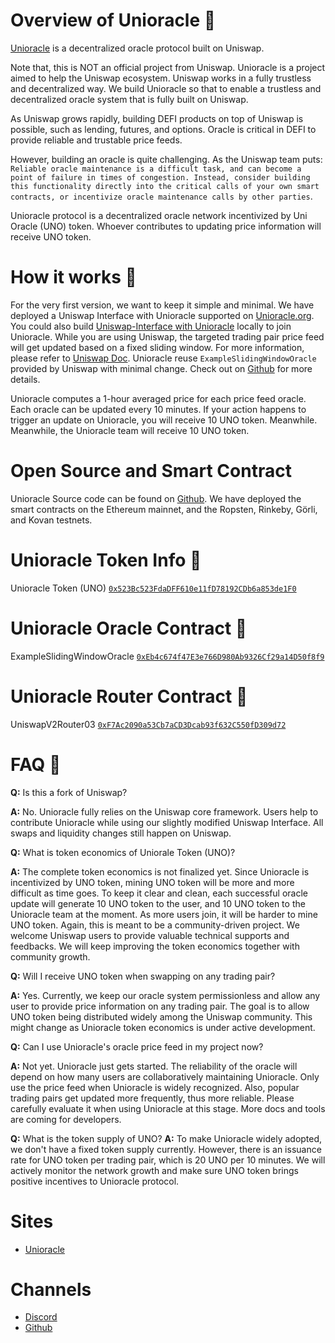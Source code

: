 # Overview of Unioracle 🔮

[Unioracle](https://unioracle.org) is a decentralized oracle protocol built on Uniswap.

Note that, this is NOT an official project from Uniswap. Unioracle is a project aimed to help the Uniswap ecosystem. Uniswap works in a fully trustless and decentralized way. We build Unioracle so that to enable a trustless and decentralized oracle system that is fully built on Uniswap.

As Uniswap grows rapidly, building DEFI products on top of Uniswap is possible, such as lending, futures, and options. Oracle is critical in DEFI to provide reliable and trustable price feeds.

However, building an oracle is quite challenging. As the Uniswap team puts: `Reliable oracle maintenance is a difficult task, and can become a point of failure in times of congestion. Instead, consider building this functionality directly into the critical calls of your own smart contracts, or incentivize oracle maintenance calls by other parties`.

Unioracle protocol is a decentralized oracle network incentivized by Uni Oracle (UNO) token. Whoever contributes to updating price information will receive UNO token.

# How it works 🔮
For the very first version, we want to keep it simple and minimal. We have deployed a Uniswap Interface with Unioracle supported on [Unioracle.org](https://unioracle.org). You could also build [Uniswap-Interface with Unioracle](https://github.com/Unioracle/uniswap-interface) locally to join Unioracle. While you are using Uniswap, the targeted trading pair price feed will get updated based on a fixed sliding window. For more information, please refer to [Uniswap Doc](https://uniswap.org/docs/v2/smart-contract-integration/building-an-oracle/). Unioracle reuse `ExampleSlidingWindowOracle` provided by Uniswap with minimal change. Check out on [Github](https://github.com/Unioracle/uniswap-v2-periphery/blob/master/contracts/examples/ExampleSlidingWindowOracle.sol) for more details.

Unioracle computes a 1-hour averaged price for each price feed oracle. Each oracle can be updated every 10 minutes. If your action happens to trigger an update on Unioracle, you will receive 10 UNO token. Meanwhile. Meanwhile, the Unioracle team will receive 10 UNO token.

# Open Source and Smart Contract
Unioracle Source code can be found on [Github](https://github.com/Unioracle). We have deployed the smart contracts on the Ethereum mainnet, and the Ropsten, Rinkeby, Görli, and Kovan testnets.

# Unioracle Token Info 🔮
Unioracle Token (UNO) [`0x523Bc523FdaDFF610e11fD78192CDb6a853de1F0`](https://etherscan.io/token/0x523Bc523FdaDFF610e11fD78192CDb6a853de1F0)

# Unioracle Oracle Contract 🔮
ExampleSlidingWindowOracle [`0xEb4c674f47E3e766D980Ab9326Cf29a14D50f8f9`](https://etherscan.io/address/0xeb4c674f47e3e766d980ab9326cf29a14d50f8f9#code)

# Unioracle Router Contract 🔮
UniswapV2Router03 [`0xF7Ac2090a53Cb7aCD3Dcab93f632C550fD309d72`](https://etherscan.io/address/0xf7ac2090a53cb7acd3dcab93f632c550fd309d72)


# FAQ 🔮
**Q:** Is this a fork of Uniswap?

**A:** No. Unioracle fully relies on the Uniswap core framework. Users help to contribute Unioracle while using our slightly modified Uniswap Interface. All swaps and liquidity changes still happen on Uniswap.

**Q:** What is token economics of Uniorale Token (UNO)?

**A:** The complete token economics is not finalized yet. Since Unioracle is incentivized by UNO token, mining UNO token will be more and more difficult as time goes. To keep it clear and clean, each successful oracle update will generate 10 UNO token to the user, and 10 UNO token to the Unioracle team at the moment. As more users join, it will be harder to mine UNO token. Again, this is meant to be a community-driven project. We welcome Uniswap users to provide valuable technical supports and feedbacks. We will keep improving the token economics together with community growth.

**Q:** Will I receive UNO token when swapping on any trading pair?

**A:** Yes. Currently, we keep our oracle system permissionless and allow any user to provide price information on any trading pair. The goal is to allow UNO token being distributed widely among the Uniswap community. This might change as Unioracle token economics is under active development.

**Q:** Can I use Unioracle's oracle price feed in my project now?

**A:** Not yet. Unioracle just gets started. The reliability of the oracle will depend on how many users are collaboratively maintaining Unioracle. Only use the price feed when Unioracle is widely recognized. Also, popular trading pairs get updated more frequently, thus more reliable. Please carefully evaluate it when using Unioracle at this stage. More docs and tools are coming for developers.

**Q:** What is the token supply of UNO?
**A:** To make Unioracle widely adopted, we don't have a fixed token supply currently. However, there is an issuance rate for UNO token per trading pair, which is 20 UNO per 10 minutes. We will actively monitor the network growth and make sure UNO token brings positive incentives to Unioracle protocol.

# Sites
- [Unioracle](https://unioracle.org)

# Channels
- [Discord](https://discord.gg/bhWPVVX)
- [Github](https://github.com/Unioracle)
